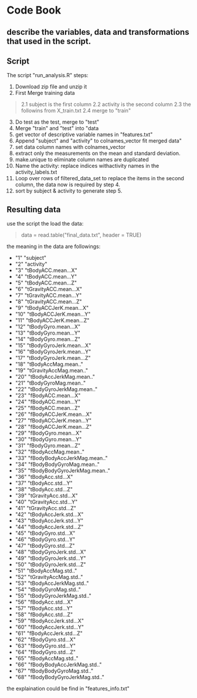 # Code Book
## describe the variables, data and transformations that used in the script.

## Script
The script "run_analysis.R" steps:
1. Download zip file and unzip it
2. First Merge training data
>2.1 subject is the first column
>2.2 activity is the second column
>2.3 the followins from X_train.txt
>2.4 merge to "train"
3. Do test as the test, merge to "test"
4. Merge "train" and "test" into "data
5. get vector of descriptive variable names in "features.txt"
6. Append "subject" and "activity" to colnames_vector fit merged data"
7. set data column names with colnames_vector
8. extract only the measurements on the mean and standard deviation.
9. make.unique to eliminate column names are duplicated
10. Name the activity: replace indices withactivity names
in the activity_labels.txt
11. Loop over rows of filtered_data_set to replace the items
in the second column, the data now is required by step 4.
12. sort by subject & activity to generate step 5.

## Resulting data
use the script the load the data:
> data = read.table("final_data.txt", header = TRUE)

the meaning in the data are followings:
+ "1" "subject"
+ "2" "activity"
+ "3" "tBodyACC.mean...X"
+ "4" "tBodyACC.mean...Y"
+ "5" "tBodyACC.mean...Z"
+ "6" "tGravityACC.mean...X"
+ "7" "tGravityACC.mean...Y"
+ "8" "tGravityACC.mean...Z"
+ "9" "tBodyACCJerK.mean...X"
+ "10" "tBodyACCJerK.mean...Y"
+ "11" "tBodyACCJerK.mean...Z"
+ "12" "tBodyGyro.mean...X"
+ "13" "tBodyGyro.mean...Y"
+ "14" "tBodyGyro.mean...Z"
+ "15" "tBodyGyroJerk.mean...X"
+ "16" "tBodyGyroJerk.mean...Y"
+ "17" "tBodyGyroJerk.mean...Z"
+ "18" "tBodyAccMag.mean.."
+ "19" "tGravityAccMag.mean.."
+ "20" "tBodyAccJerkMag.mean.."
+ "21" "tBodyGyroMag.mean.."
+ "22" "tBodyGyroJerkMag.mean.."
+ "23" "fBodyACC.mean...X"
+ "24" "fBodyACC.mean...Y"
+ "25" "fBodyACC.mean...Z"
+ "26" "fBodyACCJerK.mean...X"
+ "27" "fBodyACCJerK.mean...Y"
+ "28" "fBodyACCJerK.mean...Z"
+ "29" "fBodyGyro.mean...X"
+ "30" "fBodyGyro.mean...Y"
+ "31" "fBodyGyro.mean...Z"
+ "32" "fBodyAccMag.mean.."
+ "33" "fBodyBodyAccJerkMag.mean.."
+ "34" "fBodyBodyGyroMag.mean.."
+ "35" "fBodyBodyGyroJerkMag.mean.."
+ "36" "tBodyAcc.std...X"
+ "37" "tBodyAcc.std...Y"
+ "38" "tBodyAcc.std...Z"
+ "39" "tGravityAcc.std...X"
+ "40" "tGravityAcc.std...Y"
+ "41" "tGravityAcc.std...Z"
+ "42" "tBodyAccJerk.std...X"
+ "43" "tBodyAccJerk.std...Y"
+ "44" "tBodyAccJerk.std...Z"
+ "45" "tBodyGyro.std...X"
+ "46" "tBodyGyro.std...Y"
+ "47" "tBodyGyro.std...Z"
+ "48" "tBodyGyroJerk.std...X"
+ "49" "tBodyGyroJerk.std...Y"
+ "50" "tBodyGyroJerk.std...Z"
+ "51" "tBodyAccMag.std.."
+ "52" "tGravityAccMag.std.."
+ "53" "tBodyAccJerkMag.std.."
+ "54" "tBodyGyroMag.std.."
+ "55" "tBodyGyroJerkMag.std.."
+ "56" "fBodyAcc.std...X"
+ "57" "fBodyAcc.std...Y"
+ "58" "fBodyAcc.std...Z"
+ "59" "fBodyAccJerk.std...X"
+ "60" "fBodyAccJerk.std...Y"
+ "61" "fBodyAccJerk.std...Z"
+ "62" "fBodyGyro.std...X"
+ "63" "fBodyGyro.std...Y"
+ "64" "fBodyGyro.std...Z"
+ "65" "fBodyAccMag.std.."
+ "66" "fBodyBodyAccJerkMag.std.."
+ "67" "fBodyBodyGyroMag.std.."
+ "68" "fBodyBodyGyroJerkMag.std.."

the explaination could be find in "features_info.txt"
